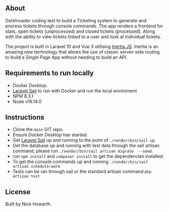 ## About

DarkInvader coding test to build a Ticketing system to generate and process tickets through console commands.
The app renders a frontend for stats, open tickets (unprocessed) and closed tickets (processed). Along with the ability to view tickets linked to a user and look at individual tickets.

The project is built in Laravel 10 and Vue 3 utilising [Inertia JS](https://inertiajs.com/).
Inertia is an amazing new technology that allows the use of classic server-side routing to build a Single Page App without needing to build an API.

## Requirements to run locally

- Docker Desktop.
- [Laravel Sail](https://laravel.com/docs/9.x/sail#installation) to run with Docker and run the local enviroment
- NPM 8.3.1
- Node v16.14.0

## Instructions
- Clone the `main` GIT repo.
- Ensure Docker Desktop has started.
- Get [Laravel Sail](https://laravel.com/docs/9.x/sail#installation) up and running to the point of `./vendor/bin/sail up`
- Get the database up and running with test data through the sail artisan command, please run `./vendor/bin/sail artisan migrate  --seed`.
- run `npm install` and `composer install` to get the dependencies installed.
- To get the console commands up and running `./vendor/bin/sail artisan schedule:work`
- Tests can be ran through sail or the standard artisan command `php artisan test`

## License

Built by Nick Howarth.
